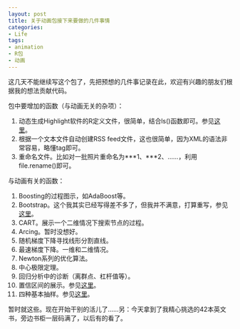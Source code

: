 ```yaml
---
layout: post
title: 关于动画包接下来要做的几件事情
categories:
- Life
tags:
- animation
- R包
- 动画
---
```


这几天不能继续写这个包了，先把预想的几件事记录在此，欢迎有兴趣的朋友们根据我的想法贡献代码。

包中要增加的函数（与动画无关的杂项）：

1. 动态生成Highlight软件的R定义文件，很简单，结合ls()函数即可。参见[这里](http://yihui.name/en/2007/09/r-language-definition-file-for-highlight/)。
2. 根据一个文本文件自动创建RSS feed文件，这也很简单，因为XML的语法非常容易，略懂tag即可。
3. 重命名文件。比如对一批照片重命名为***1、***2、……，利用file.rename()即可。

与动画有关的函数：

1. Boosting的过程图示，如AdaBoost等。
2. Bootstrap。这个我其实已经写得差不多了，但我并不满意，打算重写，参见[这里](http://r.yihui.name/stat/machine_learning/bootstrapping/index.htm)。
3. CART。展示一个二维情况下搜索节点的过程。
4. Arcing。暂时没想好。
5. 随机梯度下降寻找线形分割直线。
6. 最速梯度下降。一维和二维情况。
7. Newton系列的优化算法。
8. 中心极限定理。
9. 回归分析中的诊断（离群点、杠杆值等）。
10. 置信区间的展示。参见[这里](http://yihui.name/en/2007/10/demonstration-of-confidence-intervals-using-r-animated/)。
11. 四种基本抽样。参见[这里](http://r.yihui.name/stat/sampling_survey/index.htm)。

暂时就这些。现在开始干别的活儿了……另：今天拿到了我精心挑选的42本英文书，旁边书柜一层码满了，以后有的看了。

